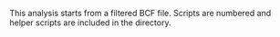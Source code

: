 This analysis starts from a filtered BCF file. Scripts are numbered and helper scripts are included in the directory.

